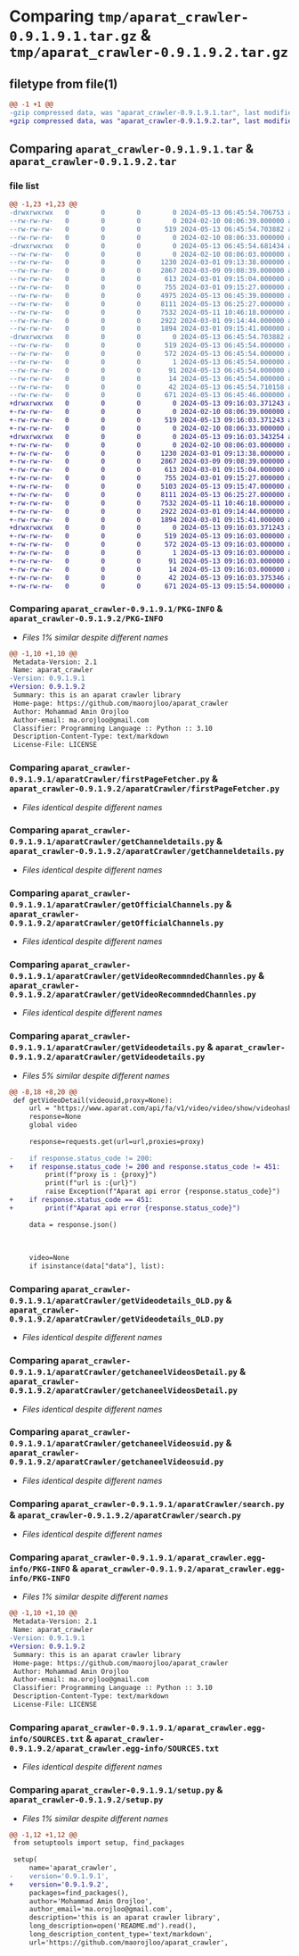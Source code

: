 # Comparing `tmp/aparat_crawler-0.9.1.9.1.tar.gz` & `tmp/aparat_crawler-0.9.1.9.2.tar.gz`

## filetype from file(1)

```diff
@@ -1 +1 @@
-gzip compressed data, was "aparat_crawler-0.9.1.9.1.tar", last modified: Mon May 13 06:45:54 2024, max compression
+gzip compressed data, was "aparat_crawler-0.9.1.9.2.tar", last modified: Mon May 13 09:16:03 2024, max compression
```

## Comparing `aparat_crawler-0.9.1.9.1.tar` & `aparat_crawler-0.9.1.9.2.tar`

### file list

```diff
@@ -1,23 +1,23 @@
-drwxrwxrwx   0        0        0        0 2024-05-13 06:45:54.706753 aparat_crawler-0.9.1.9.1/
--rw-rw-rw-   0        0        0        0 2024-02-10 08:06:39.000000 aparat_crawler-0.9.1.9.1/LICENSE
--rw-rw-rw-   0        0        0      519 2024-05-13 06:45:54.703882 aparat_crawler-0.9.1.9.1/PKG-INFO
--rw-rw-rw-   0        0        0        0 2024-02-10 08:06:33.000000 aparat_crawler-0.9.1.9.1/README.md
-drwxrwxrwx   0        0        0        0 2024-05-13 06:45:54.681434 aparat_crawler-0.9.1.9.1/aparatCrawler/
--rw-rw-rw-   0        0        0        0 2024-02-10 08:06:03.000000 aparat_crawler-0.9.1.9.1/aparatCrawler/__init__.py
--rw-rw-rw-   0        0        0     1230 2024-03-01 09:13:38.000000 aparat_crawler-0.9.1.9.1/aparatCrawler/firstPageFetcher.py
--rw-rw-rw-   0        0        0     2867 2024-03-09 09:08:39.000000 aparat_crawler-0.9.1.9.1/aparatCrawler/getChanneldetails.py
--rw-rw-rw-   0        0        0      613 2024-03-01 09:15:04.000000 aparat_crawler-0.9.1.9.1/aparatCrawler/getOfficialChannels.py
--rw-rw-rw-   0        0        0      755 2024-03-01 09:15:27.000000 aparat_crawler-0.9.1.9.1/aparatCrawler/getVideoRecommndedChannles.py
--rw-rw-rw-   0        0        0     4975 2024-05-13 06:45:39.000000 aparat_crawler-0.9.1.9.1/aparatCrawler/getVideodetails.py
--rw-rw-rw-   0        0        0     8111 2024-05-13 06:25:27.000000 aparat_crawler-0.9.1.9.1/aparatCrawler/getVideodetails_OLD.py
--rw-rw-rw-   0        0        0     7532 2024-05-11 10:46:18.000000 aparat_crawler-0.9.1.9.1/aparatCrawler/getchaneelVideosDetail.py
--rw-rw-rw-   0        0        0     2922 2024-03-01 09:14:44.000000 aparat_crawler-0.9.1.9.1/aparatCrawler/getchaneelVideosuid.py
--rw-rw-rw-   0        0        0     1894 2024-03-01 09:15:41.000000 aparat_crawler-0.9.1.9.1/aparatCrawler/search.py
-drwxrwxrwx   0        0        0        0 2024-05-13 06:45:54.703882 aparat_crawler-0.9.1.9.1/aparat_crawler.egg-info/
--rw-rw-rw-   0        0        0      519 2024-05-13 06:45:54.000000 aparat_crawler-0.9.1.9.1/aparat_crawler.egg-info/PKG-INFO
--rw-rw-rw-   0        0        0      572 2024-05-13 06:45:54.000000 aparat_crawler-0.9.1.9.1/aparat_crawler.egg-info/SOURCES.txt
--rw-rw-rw-   0        0        0        1 2024-05-13 06:45:54.000000 aparat_crawler-0.9.1.9.1/aparat_crawler.egg-info/dependency_links.txt
--rw-rw-rw-   0        0        0       91 2024-05-13 06:45:54.000000 aparat_crawler-0.9.1.9.1/aparat_crawler.egg-info/requires.txt
--rw-rw-rw-   0        0        0       14 2024-05-13 06:45:54.000000 aparat_crawler-0.9.1.9.1/aparat_crawler.egg-info/top_level.txt
--rw-rw-rw-   0        0        0       42 2024-05-13 06:45:54.710158 aparat_crawler-0.9.1.9.1/setup.cfg
--rw-rw-rw-   0        0        0      671 2024-05-13 06:45:46.000000 aparat_crawler-0.9.1.9.1/setup.py
+drwxrwxrwx   0        0        0        0 2024-05-13 09:16:03.371243 aparat_crawler-0.9.1.9.2/
+-rw-rw-rw-   0        0        0        0 2024-02-10 08:06:39.000000 aparat_crawler-0.9.1.9.2/LICENSE
+-rw-rw-rw-   0        0        0      519 2024-05-13 09:16:03.371243 aparat_crawler-0.9.1.9.2/PKG-INFO
+-rw-rw-rw-   0        0        0        0 2024-02-10 08:06:33.000000 aparat_crawler-0.9.1.9.2/README.md
+drwxrwxrwx   0        0        0        0 2024-05-13 09:16:03.343254 aparat_crawler-0.9.1.9.2/aparatCrawler/
+-rw-rw-rw-   0        0        0        0 2024-02-10 08:06:03.000000 aparat_crawler-0.9.1.9.2/aparatCrawler/__init__.py
+-rw-rw-rw-   0        0        0     1230 2024-03-01 09:13:38.000000 aparat_crawler-0.9.1.9.2/aparatCrawler/firstPageFetcher.py
+-rw-rw-rw-   0        0        0     2867 2024-03-09 09:08:39.000000 aparat_crawler-0.9.1.9.2/aparatCrawler/getChanneldetails.py
+-rw-rw-rw-   0        0        0      613 2024-03-01 09:15:04.000000 aparat_crawler-0.9.1.9.2/aparatCrawler/getOfficialChannels.py
+-rw-rw-rw-   0        0        0      755 2024-03-01 09:15:27.000000 aparat_crawler-0.9.1.9.2/aparatCrawler/getVideoRecommndedChannles.py
+-rw-rw-rw-   0        0        0     5103 2024-05-13 09:15:47.000000 aparat_crawler-0.9.1.9.2/aparatCrawler/getVideodetails.py
+-rw-rw-rw-   0        0        0     8111 2024-05-13 06:25:27.000000 aparat_crawler-0.9.1.9.2/aparatCrawler/getVideodetails_OLD.py
+-rw-rw-rw-   0        0        0     7532 2024-05-11 10:46:18.000000 aparat_crawler-0.9.1.9.2/aparatCrawler/getchaneelVideosDetail.py
+-rw-rw-rw-   0        0        0     2922 2024-03-01 09:14:44.000000 aparat_crawler-0.9.1.9.2/aparatCrawler/getchaneelVideosuid.py
+-rw-rw-rw-   0        0        0     1894 2024-03-01 09:15:41.000000 aparat_crawler-0.9.1.9.2/aparatCrawler/search.py
+drwxrwxrwx   0        0        0        0 2024-05-13 09:16:03.371243 aparat_crawler-0.9.1.9.2/aparat_crawler.egg-info/
+-rw-rw-rw-   0        0        0      519 2024-05-13 09:16:03.000000 aparat_crawler-0.9.1.9.2/aparat_crawler.egg-info/PKG-INFO
+-rw-rw-rw-   0        0        0      572 2024-05-13 09:16:03.000000 aparat_crawler-0.9.1.9.2/aparat_crawler.egg-info/SOURCES.txt
+-rw-rw-rw-   0        0        0        1 2024-05-13 09:16:03.000000 aparat_crawler-0.9.1.9.2/aparat_crawler.egg-info/dependency_links.txt
+-rw-rw-rw-   0        0        0       91 2024-05-13 09:16:03.000000 aparat_crawler-0.9.1.9.2/aparat_crawler.egg-info/requires.txt
+-rw-rw-rw-   0        0        0       14 2024-05-13 09:16:03.000000 aparat_crawler-0.9.1.9.2/aparat_crawler.egg-info/top_level.txt
+-rw-rw-rw-   0        0        0       42 2024-05-13 09:16:03.375346 aparat_crawler-0.9.1.9.2/setup.cfg
+-rw-rw-rw-   0        0        0      671 2024-05-13 09:15:54.000000 aparat_crawler-0.9.1.9.2/setup.py
```

### Comparing `aparat_crawler-0.9.1.9.1/PKG-INFO` & `aparat_crawler-0.9.1.9.2/PKG-INFO`

 * *Files 1% similar despite different names*

```diff
@@ -1,10 +1,10 @@
 Metadata-Version: 2.1
 Name: aparat_crawler
-Version: 0.9.1.9.1
+Version: 0.9.1.9.2
 Summary: this is an aparat crawler library
 Home-page: https://github.com/maorojloo/aparat_crawler
 Author: Mohammad Amin Orojloo
 Author-email: ma.orojloo@gmail.com
 Classifier: Programming Language :: Python :: 3.10
 Description-Content-Type: text/markdown
 License-File: LICENSE
```

### Comparing `aparat_crawler-0.9.1.9.1/aparatCrawler/firstPageFetcher.py` & `aparat_crawler-0.9.1.9.2/aparatCrawler/firstPageFetcher.py`

 * *Files identical despite different names*

### Comparing `aparat_crawler-0.9.1.9.1/aparatCrawler/getChanneldetails.py` & `aparat_crawler-0.9.1.9.2/aparatCrawler/getChanneldetails.py`

 * *Files identical despite different names*

### Comparing `aparat_crawler-0.9.1.9.1/aparatCrawler/getOfficialChannels.py` & `aparat_crawler-0.9.1.9.2/aparatCrawler/getOfficialChannels.py`

 * *Files identical despite different names*

### Comparing `aparat_crawler-0.9.1.9.1/aparatCrawler/getVideoRecommndedChannles.py` & `aparat_crawler-0.9.1.9.2/aparatCrawler/getVideoRecommndedChannles.py`

 * *Files identical despite different names*

### Comparing `aparat_crawler-0.9.1.9.1/aparatCrawler/getVideodetails.py` & `aparat_crawler-0.9.1.9.2/aparatCrawler/getVideodetails.py`

 * *Files 5% similar despite different names*

```diff
@@ -8,18 +8,20 @@
 def getVideoDetail(videouid,proxy=None):
     url = "https://www.aparat.com/api/fa/v1/video/video/show/videohash/"+videouid
     response=None
     global video
 
     response=requests.get(url=url,proxies=proxy)
 
-    if response.status_code != 200:
+    if response.status_code != 200 and response.status_code != 451:
         print(f"proxy is : {proxy}")
         print(f"url is :{url}")
         raise Exception(f"Aparat api error {response.status_code}")
+    if response.status_code == 451:
+        print(f"Aparat api error {response.status_code}")
 
     data = response.json()
 
 
 
     video=None
     if isinstance(data["data"], list):
```

### Comparing `aparat_crawler-0.9.1.9.1/aparatCrawler/getVideodetails_OLD.py` & `aparat_crawler-0.9.1.9.2/aparatCrawler/getVideodetails_OLD.py`

 * *Files identical despite different names*

### Comparing `aparat_crawler-0.9.1.9.1/aparatCrawler/getchaneelVideosDetail.py` & `aparat_crawler-0.9.1.9.2/aparatCrawler/getchaneelVideosDetail.py`

 * *Files identical despite different names*

### Comparing `aparat_crawler-0.9.1.9.1/aparatCrawler/getchaneelVideosuid.py` & `aparat_crawler-0.9.1.9.2/aparatCrawler/getchaneelVideosuid.py`

 * *Files identical despite different names*

### Comparing `aparat_crawler-0.9.1.9.1/aparatCrawler/search.py` & `aparat_crawler-0.9.1.9.2/aparatCrawler/search.py`

 * *Files identical despite different names*

### Comparing `aparat_crawler-0.9.1.9.1/aparat_crawler.egg-info/PKG-INFO` & `aparat_crawler-0.9.1.9.2/aparat_crawler.egg-info/PKG-INFO`

 * *Files 1% similar despite different names*

```diff
@@ -1,10 +1,10 @@
 Metadata-Version: 2.1
 Name: aparat_crawler
-Version: 0.9.1.9.1
+Version: 0.9.1.9.2
 Summary: this is an aparat crawler library
 Home-page: https://github.com/maorojloo/aparat_crawler
 Author: Mohammad Amin Orojloo
 Author-email: ma.orojloo@gmail.com
 Classifier: Programming Language :: Python :: 3.10
 Description-Content-Type: text/markdown
 License-File: LICENSE
```

### Comparing `aparat_crawler-0.9.1.9.1/aparat_crawler.egg-info/SOURCES.txt` & `aparat_crawler-0.9.1.9.2/aparat_crawler.egg-info/SOURCES.txt`

 * *Files identical despite different names*

### Comparing `aparat_crawler-0.9.1.9.1/setup.py` & `aparat_crawler-0.9.1.9.2/setup.py`

 * *Files 1% similar despite different names*

```diff
@@ -1,12 +1,12 @@
 from setuptools import setup, find_packages
 
 setup(
     name='aparat_crawler',
-    version='0.9.1.9.1',
+    version='0.9.1.9.2',
     packages=find_packages(),
     author='Mohammad Amin Orojloo',
     author_email='ma.orojloo@gmail.com',
     description='this is an aparat crawler library',
     long_description=open('README.md').read(),
     long_description_content_type='text/markdown',
     url='https://github.com/maorojloo/aparat_crawler',
```

